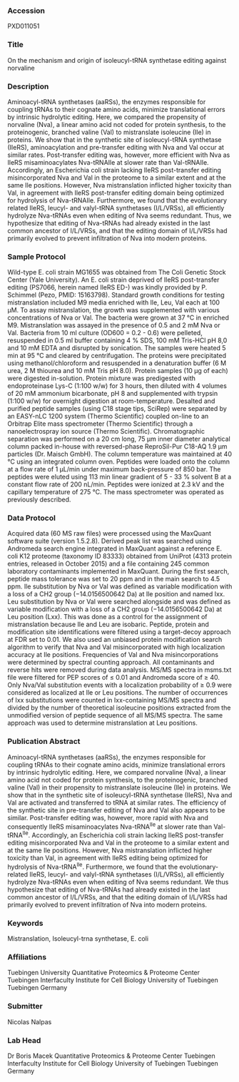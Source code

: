 ### Accession
PXD011051

### Title
On the mechanism and origin of isoleucyl-tRNA synthetase editing against norvaline

### Description
Aminoacyl-tRNA synthetases (aaRSs), the enzymes responsible for coupling tRNAs to their cognate amino acids, minimize translational errors by intrinsic hydrolytic editing. Here, we compared the propensity of norvaline (Nva), a linear amino acid not coded for protein synthesis, to the proteinogenic, branched valine (Val) to mistranslate isoleucine (Ile) in proteins. We show that in the synthetic site of isoleucyl-tRNA synthetase (IleRS), aminoacylation and pre-transfer editing with Nva and Val occur at similar rates. Post-transfer editing was, however, more efficient with Nva as IleRS misaminoacylates Nva-tRNAIle at slower rate than Val-tRNAIle. Accordingly, an Escherichia coli strain lacking IleRS post-transfer editing misincorporated Nva and Val in the proteome to a similar extent and at the same Ile positions. However, Nva mistranslation inflicted higher toxicity than Val, in agreement with IleRS post-transfer editing domain being optimized for hydrolysis of Nva-tRNAIle. Furthermore, we found that the evolutionary related IleRS, leucyl- and valyl-tRNA synthetases (I/L/VRSs), all efficiently hydrolyze Nva-tRNAs even when editing of Nva seems redundant. Thus, we hypothesize that editing of Nva-tRNAs had already existed in the last common ancestor of I/L/VRSs, and that the editing domain of I/L/VRSs had primarily evolved to prevent infiltration of Nva into modern proteins.

### Sample Protocol
Wild-type E. coli strain MG1655 was obtained from The Coli Genetic Stock Center (Yale University). An E. coli strain deprived of IleRS post-transfer editing (PS7066, herein named IleRS ED-) was kindly provided by P. Schimmel (Pezo, PMID: 15163798). Standard growth conditions for testing mistranslation included M9 media enriched with Ile, Leu, Val each at 100 µM. To assay mistranslation, the growth was supplemented with various concentrations of Nva or Val. The bacteria were grown at 37 °C in enriched M9. Mistranslation was assayed in the presence of 0.5 and 2 mM Nva or Val. Bacteria from 10 ml culture (OD600 = 0.2 - 0.6) were pelleted, resuspended in 0.5 ml buffer containing 4 % SDS, 100 mM Tris-HCl pH 8,0 and 10 mM EDTA and disrupted by sonication. The samples were heated 5 min at 95 °C and cleared by centrifugation. The proteins were precipitated using methanol/chloroform and resuspended in a denaturation buffer (6 M urea, 2 M thiourea and 10 mM Tris pH 8.0).  Protein samples (10 µg of each) were digested in-solution. Protein mixture was predigested with endoproteinase Lys-C (1:100 w/w) for 3 hours, then diluted with 4 volumes of 20 mM ammonium bicarbonate, pH 8 and supplemented with trypsin (1:100 w/w) for overnight digestion at room-temperature. Desalted and purified peptide samples (using C18 stage tips, SciRep) were separated by an EASY-nLC 1200 system (Thermo Scientific) coupled on-line to an Orbitrap Elite mass spectrometer (Thermo Scientific) through a nanoelectrospray ion source (Thermo Scientific). Chromatographic separation was performed on a 20 cm long, 75 μm inner diameter analytical column packed in-house with reversed-phase ReproSil-Pur C18-AQ 1.9 μm particles (Dr. Maisch GmbH). The column temperature was maintained at 40 °C using an integrated column oven. Peptides were loaded onto the column at a flow rate of 1 µL/min under maximum back-pressure of 850 bar. The peptides were eluted using 113 min linear gradient of 5 - 33 % solvent B at a constant flow rate of 200 nL/min. Peptides were ionized at 2.3 kV and the capillary temperature of 275 °C. The mass spectrometer was operated as previously described.

### Data Protocol
Acquired data (60 MS raw files) were processed using the MaxQuant software suite (version 1.5.2.8). Derived peak list was searched using Andromeda search engine integrated in MaxQuant against a reference E. coli K12 proteome (taxonomy ID 83333) obtained from UniProt (4313 protein entries, released in October 2015) and a file containing 245 common laboratory contaminants implemented in MaxQuant. During the first search, peptide mass tolerance was set to 20 ppm and in the main search to 4.5 ppm. Ile substitution by Nva or Val was defined as variable modification with a loss of a CH2 group (−14.0156500642 Da) at Ile position and named Ixx. Leu substitution by Nva or Val were searched alongside and was defined as variable modification with a loss of a CH2 group (−14.0156500642 Da) at Leu position (Lxx). This was done as a control for the assignment of mistranslation because Ile and Leu are isobaric. Peptide, protein and modification site identifications were filtered using a target-decoy approach at FDR set to 0.01. We also used an unbiased protein modification search algorithm to verify that Nva and Val misincorporated with high localization accuracy at Ile positions. Frequencies of Val and Nva misincorporations were determined by spectral counting approach. All contaminants and reverse hits were removed during data analysis. MS/MS spectra in msms.txt file were filtered for PEP scores of ≤ 0.01 and Andromeda score of ≥ 40. Only Nva/Val substitution events with a localization probability of ≥ 0.9 were considered as localized at Ile or Leu positions. The number of occurrences of Ixx substitutions were counted in Ixx-containing MS/MS spectra and divided by the number of theoretical isoleucine positions extracted from the unmodified version of peptide sequence of all MS/MS spectra. The same approach was used to determine mistranslation at Leu positions.

### Publication Abstract
Aminoacyl-tRNA synthetases (aaRSs), the enzymes responsible for coupling tRNAs to their cognate amino acids, minimize translational errors by intrinsic hydrolytic editing. Here, we compared norvaline (Nva), a linear amino acid not coded for protein synthesis, to the proteinogenic, branched valine (Val) in their propensity to mistranslate isoleucine (Ile) in proteins. We show that in the synthetic site of isoleucyl-tRNA synthetase (IleRS), Nva and Val are activated and transferred to tRNA at similar rates. The efficiency of the synthetic site in pre-transfer editing of Nva and Val also appears to be similar. Post-transfer editing was, however, more rapid with Nva and consequently IleRS misaminoacylates Nva-tRNA<sup>Ile</sup> at slower rate than Val-tRNA<sup>Ile</sup>. Accordingly, an Escherichia coli strain lacking IleRS post-transfer editing misincorporated Nva and Val in the proteome to a similar extent and at the same Ile positions. However, Nva mistranslation inflicted higher toxicity than Val, in agreement with IleRS editing being optimized for hydrolysis of Nva-tRNA<sup>Ile</sup>. Furthermore, we found that the evolutionary-related IleRS, leucyl- and valyl-tRNA synthetases (I/L/VRSs), all efficiently hydrolyze Nva-tRNAs even when editing of Nva seems redundant. We thus hypothesize that editing of Nva-tRNAs had already existed in the last common ancestor of I/L/VRSs, and that the editing domain of I/L/VRSs had primarily evolved to prevent infiltration of Nva into modern proteins.

### Keywords
Mistranslation, Isoleucyl-trna synthetase, E. coli

### Affiliations
Tuebingen University
Quantitative Proteomics & Proteome Center Tuebingen Interfaculty Institute for Cell Biology University of Tuebingen Tuebingen Germany

### Submitter
Nicolas Nalpas

### Lab Head
Dr Boris Macek
Quantitative Proteomics & Proteome Center Tuebingen Interfaculty Institute for Cell Biology University of Tuebingen Tuebingen Germany



